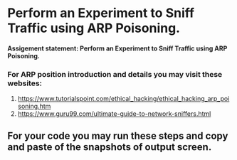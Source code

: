 #  Perform an Experiment to Sniff Traffic using ARP Poisoning.
#### Assigement statement: Perform an Experiment to Sniff Traffic using ARP Poisoning.

### For ARP position introduction and details you may visit these websites:

1. https://www.tutorialspoint.com/ethical_hacking/ethical_hacking_arp_poisoning.htm
2. https://www.guru99.com/ultimate-guide-to-network-sniffers.html

 
 

## For your code you may run these steps and copy and paste of the snapshots of output screen.
 
